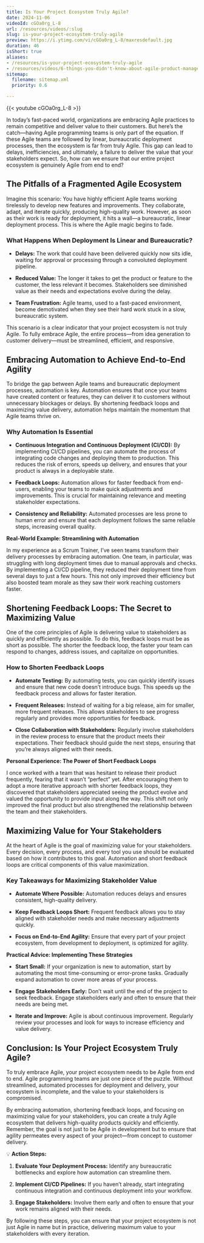 ```yaml
---
title: Is Your Project Ecosystem Truly Agile?
date: 2024-11-06
videoId: cGOa0rg_L-8
url: /resources/videos/:slug
slug: is-your-project-ecosystem-truly-agile
preview: https://i.ytimg.com/vi/cGOa0rg_L-8/maxresdefault.jpg
duration: 46
isShort: true
aliases:
- /resources/is-your-project-ecosystem-truly-agile
- /resources/videos/6-things-you-didn't-know-about-agile-product-management-but-really-should-part-6
sitemap:
  filename: sitemap.xml
  priority: 0.6

---
```


{{< youtube cGOa0rg_L-8 >}}

In today’s fast-paced world, organizations are embracing Agile practices to remain competitive and deliver value to their customers. But here’s the catch—having Agile programming teams is only part of the equation. If these Agile teams are followed by linear, bureaucratic deployment processes, then the ecosystem is far from truly Agile. This gap can lead to delays, inefficiencies, and ultimately, a failure to deliver the value that your stakeholders expect. So, how can we ensure that our entire project ecosystem is genuinely Agile from end to end?

## **The Pitfalls of a Fragmented Agile Ecosystem**

Imagine this scenario: You have highly efficient Agile teams working tirelessly to develop new features and improvements. They collaborate, adapt, and iterate quickly, producing high-quality work. However, as soon as their work is ready for deployment, it hits a wall—a bureaucratic, linear deployment process. This is where the Agile magic begins to fade.

### **What Happens When Deployment Is Linear and Bureaucratic?**

- **Delays:** The work that could have been delivered quickly now sits idle, waiting for approval or processing through a convoluted deployment pipeline.

- **Reduced Value:** The longer it takes to get the product or feature to the customer, the less relevant it becomes. Stakeholders see diminished value as their needs and expectations evolve during the delay.

- **Team Frustration:** Agile teams, used to a fast-paced environment, become demotivated when they see their hard work stuck in a slow, bureaucratic system.

This scenario is a clear indicator that your project ecosystem is not truly Agile. To fully embrace Agile, the entire process—from idea generation to customer delivery—must be streamlined, efficient, and responsive.

## **Embracing Automation to Achieve End-to-End Agility**

To bridge the gap between Agile teams and bureaucratic deployment processes, automation is key. Automation ensures that once your teams have created content or features, they can deliver it to customers without unnecessary blockages or delays. By shortening feedback loops and maximizing value delivery, automation helps maintain the momentum that Agile teams thrive on.

### **Why Automation Is Essential**

- **Continuous Integration and Continuous Deployment (CI/CD):** By implementing CI/CD pipelines, you can automate the process of integrating code changes and deploying them to production. This reduces the risk of errors, speeds up delivery, and ensures that your product is always in a deployable state.

- **Feedback Loops:** Automation allows for faster feedback from end-users, enabling your teams to make quick adjustments and improvements. This is crucial for maintaining relevance and meeting stakeholder expectations.

- **Consistency and Reliability:** Automated processes are less prone to human error and ensure that each deployment follows the same reliable steps, increasing overall quality.

**Real-World Example: Streamlining with Automation**

In my experience as a Scrum Trainer, I’ve seen teams transform their delivery processes by embracing automation. One team, in particular, was struggling with long deployment times due to manual approvals and checks. By implementing a CI/CD pipeline, they reduced their deployment time from several days to just a few hours. This not only improved their efficiency but also boosted team morale as they saw their work reaching customers faster.

## **Shortening Feedback Loops: The Secret to Maximizing Value**

One of the core principles of Agile is delivering value to stakeholders as quickly and efficiently as possible. To do this, feedback loops must be as short as possible. The shorter the feedback loop, the faster your team can respond to changes, address issues, and capitalize on opportunities.

### **How to Shorten Feedback Loops**

- **Automate Testing:** By automating tests, you can quickly identify issues and ensure that new code doesn’t introduce bugs. This speeds up the feedback process and allows for faster iteration.

- **Frequent Releases:** Instead of waiting for a big release, aim for smaller, more frequent releases. This allows stakeholders to see progress regularly and provides more opportunities for feedback.

- **Close Collaboration with Stakeholders:** Regularly involve stakeholders in the review process to ensure that the product meets their expectations. Their feedback should guide the next steps, ensuring that you’re always aligned with their needs.

**Personal Experience: The Power of Short Feedback Loops**

I once worked with a team that was hesitant to release their product frequently, fearing that it wasn’t “perfect” yet. After encouraging them to adopt a more iterative approach with shorter feedback loops, they discovered that stakeholders appreciated seeing the product evolve and valued the opportunity to provide input along the way. This shift not only improved the final product but also strengthened the relationship between the team and their stakeholders.

## **Maximizing Value for Your Stakeholders**

At the heart of Agile is the goal of maximizing value for your stakeholders. Every decision, every process, and every tool you use should be evaluated based on how it contributes to this goal. Automation and short feedback loops are critical components of this value maximization.

### **Key Takeaways for Maximizing Stakeholder Value**

- **Automate Where Possible:** Automation reduces delays and ensures consistent, high-quality delivery.

- **Keep Feedback Loops Short:** Frequent feedback allows you to stay aligned with stakeholder needs and make necessary adjustments quickly.

- **Focus on End-to-End Agility:** Ensure that every part of your project ecosystem, from development to deployment, is optimized for agility.

**Practical Advice: Implementing These Strategies**

- **Start Small:** If your organization is new to automation, start by automating the most time-consuming or error-prone tasks. Gradually expand automation to cover more areas of your process.

- **Engage Stakeholders Early:** Don’t wait until the end of the project to seek feedback. Engage stakeholders early and often to ensure that their needs are being met.

- **Iterate and Improve:** Agile is about continuous improvement. Regularly review your processes and look for ways to increase efficiency and value delivery.

## **Conclusion: Is Your Project Ecosystem Truly Agile?**

To truly embrace Agile, your project ecosystem needs to be Agile from end to end. Agile programming teams are just one piece of the puzzle. Without streamlined, automated processes for deployment and delivery, your ecosystem is incomplete, and the value to your stakeholders is compromised.

By embracing automation, shortening feedback loops, and focusing on maximizing value for your stakeholders, you can create a truly Agile ecosystem that delivers high-quality products quickly and efficiently. Remember, the goal is not just to be Agile in development but to ensure that agility permeates every aspect of your project—from concept to customer delivery.

💡 **Action Steps:**

1. **Evaluate Your Deployment Process:** Identify any bureaucratic bottlenecks and explore how automation can streamline them.

3. **Implement CI/CD Pipelines:** If you haven’t already, start integrating continuous integration and continuous deployment into your workflow.

5. **Engage Stakeholders:** Involve them early and often to ensure that your work remains aligned with their needs.

By following these steps, you can ensure that your project ecosystem is not just Agile in name but in practice, delivering maximum value to your stakeholders with every iteration.


